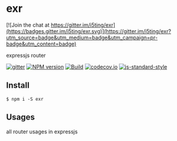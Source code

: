 # exr

[![Join the chat at https://gitter.im/i5ting/exr](https://badges.gitter.im/i5ting/exr.svg)](https://gitter.im/i5ting/exr?utm_source=badge&utm_medium=badge&utm_campaign=pr-badge&utm_content=badge)

expressjs router

[![gitter](https://badges.gitter.im/Join%20Chat.svg)](https://gitter.im/i5ting/exr?utm_source=badge&utm_medium=badge&utm_campaign=pr-badge&utm_content=badge)
[![NPM version](https://img.shields.io/npm/v/exr.svg?style=flat-square)](https://www.npmjs.com/package/exr)
[![Build](https://travis-ci.org/i5ting/exr.svg?branch=master)](https://travis-ci.org/i5ting/exr)
[![codecov.io](https://codecov.io/github/i5ting/exr/coverage.svg?branch=master)](https://codecov.io/github/i5ting/exr?branch=master)
[![js-standard-style](https://img.shields.io/badge/code%20style-standard-brightgreen.svg)](http://standardjs.com/)

## Install

```
$ npm i -S exr
```

## Usages

all router usages in expressjs
